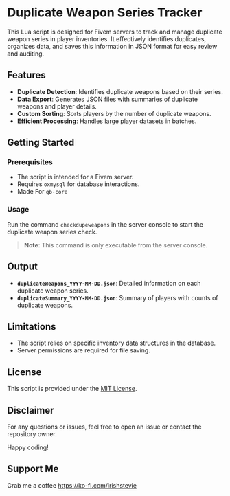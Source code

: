 # Duplicate Weapon Series Tracker

This Lua script is designed for Fivem servers to track and manage duplicate weapon series in player inventories. It effectively identifies duplicates, organizes data, and saves this information in JSON format for easy review and auditing.

## Features

- **Duplicate Detection**: Identifies duplicate weapons based on their series.
- **Data Export**: Generates JSON files with summaries of duplicate weapons and player details.
- **Custom Sorting**: Sorts players by the number of duplicate weapons.
- **Efficient Processing**: Handles large player datasets in batches.

## Getting Started

### Prerequisites

- The script is intended for a Fivem server.
- Requires `oxmysql` for database interactions.
- Made For `qb-core` 

### Usage

Run the command `checkdupeweapons` in the server console to start the duplicate weapon series check.

> **Note**: This command is only executable from the server console.


## Output

- **`duplicateWeapons_YYYY-MM-DD.json`**: Detailed information on each duplicate weapon series.
- **`duplicateSummary_YYYY-MM-DD.json`**: Summary of players with counts of duplicate weapons.

## Limitations

- The script relies on specific inventory data structures in the database.
- Server permissions are required for file saving.

## License

This script is provided under the [MIT License](LICENSE).

## Disclaimer

For any questions or issues, feel free to open an issue or contact the repository owner.

Happy coding!

## Support Me
Grab me a coffee
https://ko-fi.com/irishstevie

